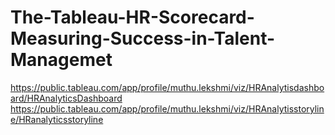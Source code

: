 # The-Tableau-HR-Scorecard-Measuring-Success-in-Talent-Managemet
https://public.tableau.com/app/profile/muthu.lekshmi/viz/HRAnalytisdashboard/HRAnalyticsDashboard
https://public.tableau.com/app/profile/muthu.lekshmi/viz/HRAnalytisstoryline/HRanalyticsstoryline
